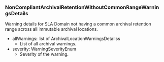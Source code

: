 ### NonCompliantArchivalRetentionWithoutCommonRangeWarningsDetails
Warning details for SLA Domain not having a common archival retention range across all immutable archival locations.

- allWarnings: list of ArchivalLocationWarningsDetailss
  - List of all archival warnings.
- severity: WarningSeverityEnum
  - Severity of the warning.
